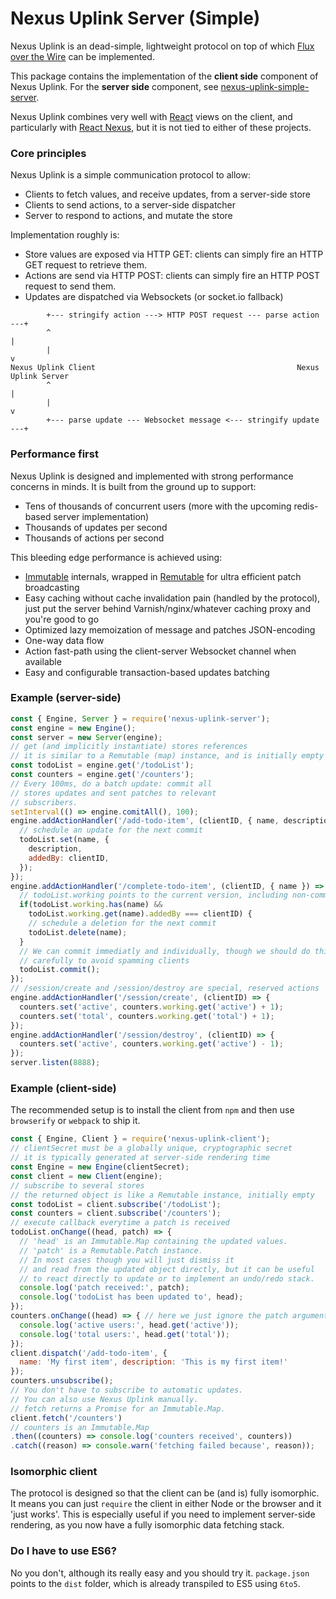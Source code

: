 Nexus Uplink Server (Simple)
============================

Nexus Uplink is an dead-simple, lightweight protocol on top of which [Flux over the Wire](codepen.io/write/flux-over-the-wire-part-1) can be implemented.

This package contains the implementation of the __client side__ component of Nexus Uplink.
For the __server side__ component, see [nexus-uplink-simple-server](https://github.com/elierotenberg/nexus-uplink-simple-server).

Nexus Uplink combines very well with [React](http://facebook.github.io/react/) views on the client, and particularly with [React Nexus](https://github.com/elierotenberg/react-nexus), but it is not tied to either of these projects.
### Core principles

Nexus Uplink is a simple communication protocol to allow:
- Clients to fetch values, and receive updates, from a server-side store
- Clients to send actions, to a server-side dispatcher
- Server to respond to actions, and mutate the store

Implementation roughly is:
- Store values are exposed via HTTP GET: clients can simply fire an HTTP GET request to retrieve them.
- Actions are send via HTTP POST: clients can simply fire an HTTP POST request to send them.
- Updates are dispatched via Websockets (or socket.io fallback)

```
        +--- stringify action ---> HTTP POST request --- parse action ---+
        ^                                                                |
        |                                                                v
Nexus Uplink Client                                             Nexus Uplink Server
        ^                                                                |
        |                                                                v
        +--- parse update --- Websocket message <--- stringify update ---+
```


### Performance first

Nexus Uplink is designed and implemented with strong performance concerns in minds.
It is built from the ground up to support:
- Tens of thousands of concurrent users (more with the upcoming redis-based server implementation)
- Thousands of updates per second
- Thousands of actions per second

This bleeding edge performance is achieved using:
- [Immutable](https://github.com/facebook/immutable-js) internals, wrapped in [Remutable](https://github.com/elierotenberg/remutable) for ultra efficient patch broadcasting
- Easy caching without cache invalidation pain (handled by the protocol), just put the server behind Varnish/nginx/whatever caching proxy and you're good to go
- Optimized lazy memoization of message and patches JSON-encoding
- One-way data flow
- Action fast-path using the client-server Websocket channel when available
- Easy and configurable transaction-based updates batching


### Example (server-side)

```js
const { Engine, Server } = require('nexus-uplink-server');
const engine = new Engine();
const server = new Server(engine);
// get (and implicitly instantiate) stores references
// it is similar to a Remutable (map) instance, and is initially empty
const todoList = engine.get('/todoList');
const counters = engine.get('/counters');
// Every 100ms, do a batch update: commit all
// stores updates and sent patches to relevant
// subscribers.
setInterval(() => engine.comitAll(), 100);
engine.addActionHandler('/add-todo-item', (clientID, { name, description }) => {
  // schedule an update for the next commit
  todoList.set(name, {
    description,
    addedBy: clientID,
  });
});
engine.addActionHandler('/complete-todo-item', (clientID, { name }) => {
  // todoList.working points to the current version, including non-commited changes
  if(todoList.working.has(name) &&
    todoList.working.get(name).addedBy === clientID) {
    // schedule a deletion for the next commit
    todoList.delete(name);
  }
  // We can commit immediatly and individually, though we should do this
  // carefully to avoid spamming clients
  todoList.commit();
});
// /session/create and /session/destroy are special, reserved actions
engine.addActionHandler('/session/create', (clientID) => {
  counters.set('active', counters.working.get('active') + 1);
  counters.set('total', counters.working.get('total') + 1);
});
engine.addActionHandler('/session/destroy', (clientID) => {
  counters.set('active', counters.working.get('active') - 1);
});
server.listen(8888);
```

### Example (client-side)

The recommended setup is to install the client from `npm` and then use `browserify` or `webpack` to ship it.

```js
const { Engine, Client } = require('nexus-uplink-client');
// clientSecret must be a globally unique, cryptographic secret
// it is typically generated at server-side rendering time
const Engine = new Engine(clientSecret);
const client = new Client(engine);
// subscribe to several stores
// the returned object is like a Remutable instance, initially empty
const todoList = client.subscribe('/todoList');
const counters = client.subscribe('/counters');
// execute callback everytime a patch is received
todoList.onChange((head, patch) => {
  // 'head' is an Immutable.Map containing the updated values.
  // 'patch' is a Remutable.Patch instance.
  // In most cases though you will just dismiss it
  // and read from the updated object directly, but it can be useful
  // to react directly to update or to implement an undo/redo stack.
  console.log('patch received:', patch);
  console.log('todoList has been updated to', head);
});
counters.onChange((head) => { // here we just ignore the patch argument
  console.log('active users:', head.get('active'));
  console.log('total users:', head.get('total'));
});
client.dispatch('/add-todo-item', {
  name: 'My first item', description: 'This is my first item!'
});
counters.unsubscribe();
// You don't have to subscribe to automatic updates.
// You can also use Nexus Uplink manually.
// fetch returns a Promise for an Immutable.Map.
client.fetch('/counters')
// counters is an Immutable.Map
.then((counters) => console.log('counters received', counters))
.catch((reason) => console.warn('fetching failed because', reason));
```
### Isomorphic client

The protocol is designed so that the client can be (and is) fully isomorphic. It means you can just `require` the client in either Node or the browser and it 'just works'. This is especially useful if you need to implement server-side rendering, as you now have a fully isomorphic data fetching stack.

### Do I have to use ES6?

No you don't, although its really easy and you should try it. `package.json` points to the `dist` folder, which is already transpiled to ES5 using `6to5`.
